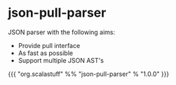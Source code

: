 json-pull-parser
================

JSON parser with the following aims:
- Provide pull interface
- As fast as possible
- Support multiple JSON AST's

{{{
	"org.scalastuff" %% "json-pull-parser" % "1.0.0"
}}}
